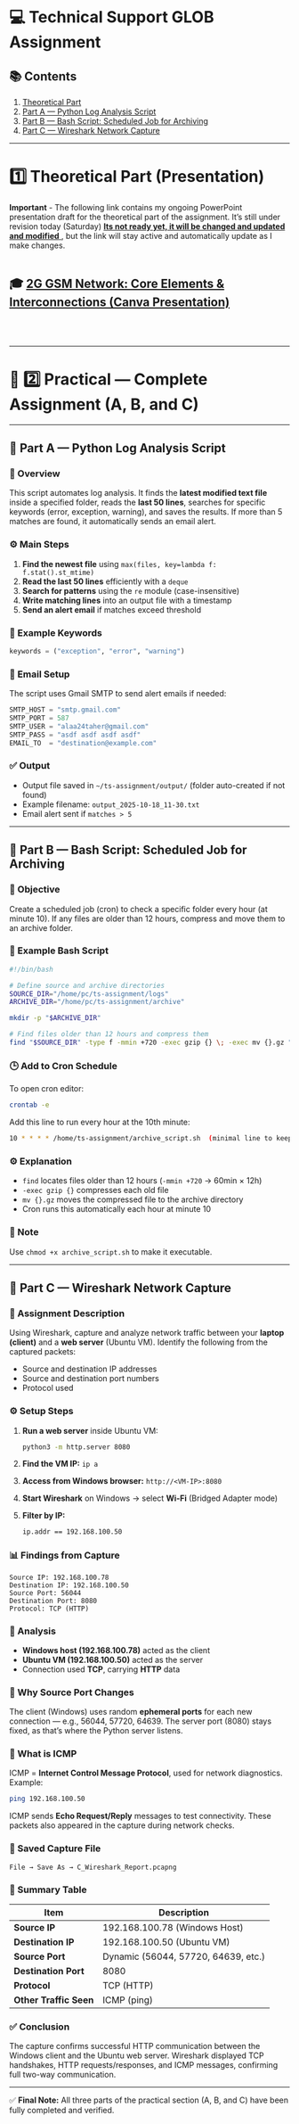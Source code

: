 # 💻 Technical Support GLOB Assignment

## 📚 Contents

1. [Theoretical Part](#1-theoretical-part)
2. [Part A — Python Log Analysis Script](#🧩-part-a--python-log-analysis-script)
3. [Part B — Bash Script: Scheduled Job for Archiving](#🧩-part-b--bash-script-scheduled-job-for-archiving)
4. [Part C — Wireshark Network Capture](#🧩-part-c--wireshark-network-capture)

---

# 1️⃣ Theoretical Part (Presentation)

**Important** - The following link contains my ongoing PowerPoint presentation draft for the theoretical part of the assignment. It’s still under revision today (Saturday) <ins>  **Its not ready yet, it will be changed and updated and modified**  </ins>   , but the link will stay active and automatically update as I make changes.
<br>
<br>
## 🎓 **[2G GSM Network: Core Elements & Interconnections (Canva Presentation)](https://www.canva.com/design/DAG2H_phwqE/pqeb0hCpYVaWLPFm3CZbaw/edit?utm_content=DAG2H_phwqE&utm_campaign=designshare&utm_medium=link2&utm_source=sharebutton)**
<br>
<br>

---

# 🧩 2️⃣ Practical — Complete Assignment (A, B, and C)

---

## 🧩 Part A — Python Log Analysis Script

### 🧠 Overview

This script automates log analysis. It finds the **latest modified text file** inside a specified folder, reads the **last 50 lines**, searches for specific keywords (error, exception, warning), and saves the results. If more than 5 matches are found, it automatically sends an email alert.

### ⚙️ Main Steps

1. **Find the newest file** using `max(files, key=lambda f: f.stat().st_mtime)`
2. **Read the last 50 lines** efficiently with a `deque`
3. **Search for patterns** using the `re` module (case-insensitive)
4. **Write matching lines** into an output file with a timestamp
5. **Send an alert email** if matches exceed threshold

### 🧩 Example Keywords

```python
keywords = ("exception", "error", "warning")
```

### 💌 Email Setup

The script uses Gmail SMTP to send alert emails if needed:

```python
SMTP_HOST = "smtp.gmail.com"
SMTP_PORT = 587
SMTP_USER = "alaa24taher@gmail.com"
SMTP_PASS = "asdf asdf asdf asdf"
EMAIL_TO  = "destination@example.com"
```

### ✅ Output

* Output file saved in `~/ts-assignment/output/` (folder auto-created if not found)
* Example filename: `output_2025-10-18_11-30.txt`
* Email alert sent if `matches > 5`

---

## 🧩 Part B — Bash Script: Scheduled Job for Archiving

### 🧠 Objective

Create a scheduled job (cron) to check a specific folder every hour (at minute 10). If any files are older than 12 hours, compress and move them to an archive folder.

### 🧩 Example Bash Script

```bash
#!/bin/bash

# Define source and archive directories
SOURCE_DIR="/home/pc/ts-assignment/logs"
ARCHIVE_DIR="/home/pc/ts-assignment/archive"

mkdir -p "$ARCHIVE_DIR"

# Find files older than 12 hours and compress them
find "$SOURCE_DIR" -type f -mmin +720 -exec gzip {} \; -exec mv {}.gz "$ARCHIVE_DIR" \;
```

### 🕒 Add to Cron Schedule

To open cron editor:

```bash
crontab -e
```

Add this line to run every hour at the 10th minute:

```bash
10 * * * * /home/ts-assignment/archive_script.sh  (minimal line to keep for readme)
```

### ⚙️ Explanation

* `find` locates files older than 12 hours (`-mmin +720` → 60min × 12h)
* `-exec gzip {}` compresses each old file
* `mv {}.gz` moves the compressed file to the archive directory
* Cron runs this automatically each hour at minute 10

### 🧾 Note

Use `chmod +x archive_script.sh` to make it executable.

---

## 🧩 Part C — Wireshark Network Capture

### 🧠 Assignment Description

Using Wireshark, capture and analyze network traffic between your **laptop (client)** and a **web server** (Ubuntu VM). Identify the following from the captured packets:

* Source and destination IP addresses
* Source and destination port numbers
* Protocol used

### ⚙️ Setup Steps

1. **Run a web server** inside Ubuntu VM:

   ```bash
   python3 -m http.server 8080
   ```
2. **Find the VM IP:** `ip a`
3. **Access from Windows browser:** `http://<VM-IP>:8080`
4. **Start Wireshark** on Windows → select **Wi-Fi** (Bridged Adapter mode)
5. **Filter by IP:**

   ```bash
   ip.addr == 192.168.100.50
   ```

### 📊 Findings from Capture

```
Source IP: 192.168.100.78
Destination IP: 192.168.100.50
Source Port: 56044
Destination Port: 8080
Protocol: TCP (HTTP)
```

### 🧠 Analysis

* **Windows host (192.168.100.78)** acted as the client
* **Ubuntu VM (192.168.100.50)** acted as the server
* Connection used **TCP**, carrying **HTTP** data

### 🔹 Why Source Port Changes

The client (Windows) uses random **ephemeral ports** for each new connection — e.g., 56044, 57720, 64639. The server port (8080) stays fixed, as that’s where the Python server listens.

### 🔹 What is ICMP

ICMP = **Internet Control Message Protocol**, used for network diagnostics. Example:

```bash
ping 192.168.100.50
```

ICMP sends **Echo Request/Reply** messages to test connectivity. These packets also appeared in the capture during network checks.

### 💾 Saved Capture File

```
File → Save As → C_Wireshark_Report.pcapng
```

### 🧾 Summary Table

| Item                   | Description                         |
| ---------------------- | ----------------------------------- |
| **Source IP**          | 192.168.100.78 (Windows Host)       |
| **Destination IP**     | 192.168.100.50 (Ubuntu VM)          |
| **Source Port**        | Dynamic (56044, 57720, 64639, etc.) |
| **Destination Port**   | 8080                                |
| **Protocol**           | TCP (HTTP)                          |
| **Other Traffic Seen** | ICMP (ping)                         |

### ✅ Conclusion

The capture confirms successful HTTP communication between the Windows client and the Ubuntu web server. Wireshark displayed TCP handshakes, HTTP requests/responses, and ICMP messages, confirming full two-way communication.

---

✅ **Final Note:** All three parts of the practical section (A, B, and C) have been fully completed and verified.

